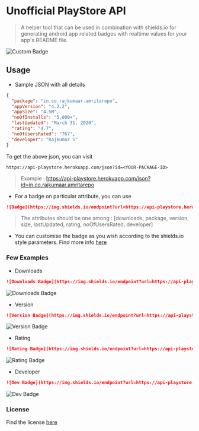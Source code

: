 # Unofficial PlayStore API

> A helper tool that can be used in combination with shields.io for generating android app related badges with realtime values for your app's README file.

![Custom Badge](https://img.shields.io/static/v1?label=SAY%20NO%20TO&message=HARD-CODING&color=red&style=for-the-badge)

## Usage

- Sample JSON with all details 
```json
{
  "package": "in.co.rajkumaar.amritarepo",
  "appVersion": "4.2.2",
  "appSize": "4.5M",
  "noOfInstalls": "5,000+",
  "lastUpdated": "March 31, 2020",
  "rating": "4.7",
  "noOfUsersRated": "767",
  "developer": "Rajkumar S"
}
```
To get the above json, you can visit 
```
https://api-playstore.herokuapp.com/json?id=<YOUR-PACKAGE-ID>
```
> Example : https://api-playstore.herokuapp.com/json?id=in.co.rajkumaar.amritarepo

- For a badge on particular attribute, you can use
```markdown
![Badge](https://img.shields.io/endpoint?url=https://api-playstore.herokuapp.com/<ATTRIBUTE-NAME>?id=<PACKAGE-ID>)
```
> The attributes should be one among : [downloads, package, version, size, lastUpdated, rating, noOfUsersRated, developer]

- You can customise the badge as you wish according to the shields.io style parameters. Find more info [here](https://shields.io/)

### Few Examples

- Downloads
```markdown
![Downloads Badge](https://img.shields.io/endpoint?url=https://api-playstore.herokuapp.com/downloads?id=in.co.rajkumaar.amritarepo&color=success)
```
![Downloads Badge](https://img.shields.io/endpoint?url=https://api-playstore.herokuapp.com/downloads?id=in.co.rajkumaar.amritarepo&color=success)

- Version
```markdown
![Version Badge](https://img.shields.io/endpoint?url=https://api-playstore.herokuapp.com/version?id=in.co.rajkumaar.amritarepo&color=blue)
```
![Version Badge](https://img.shields.io/endpoint?url=https://api-playstore.herokuapp.com/version?id=in.co.rajkumaar.amritarepo&color=blue)

- Rating
```markdown
![Rating Badge](https://img.shields.io/endpoint?url=https://api-playstore.herokuapp.com/rating?id=in.co.rajkumaar.amritarepo&color=blueviolet&style=flat-square&logo=android)
```
![Rating Badge](https://img.shields.io/endpoint?url=https://api-playstore.herokuapp.com/rating?id=in.co.rajkumaar.amritarepo&color=blueviolet&style=flat-square&logo=android)

- Developer
```markdown
![Dev Badge](https://img.shields.io/endpoint?url=https://api-playstore.herokuapp.com/developer?id=in.co.rajkumaar.amritarepo&color=orange&style=for-the-badge)
```
![Dev Badge](https://img.shields.io/endpoint?url=https://api-playstore.herokuapp.com/developer?id=in.co.rajkumaar.amritarepo&color=orange&style=for-the-badge)

### License
Find the license [here](LICENSE)


